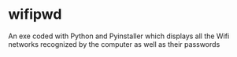 # wifipwd
An exe coded with Python and Pyinstaller which displays all the Wifi networks recognized by the computer as well as their passwords
